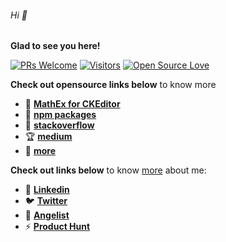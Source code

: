 ###### Hi 👋

**Glad to see you here!**


[![PRs Welcome](https://img.shields.io/badge/PRs-welcome-brightgreen.svg?style=flat&logo=github)](https://github.com/anishmprasad) [![Visitors](https://visitor-badge.glitch.me/badge?page_id=anishmprasad.visitor-badge)](https://github.com/anishmprasad) [![Open Source Love](https://badges.frapsoft.com/os/v2/open-source.svg?v=103)](https://github.com/anishmprasad)


**Check out opensource links below** to know more

- :toolbox: **[MathEx for CKEditor](https://ckeditor.com/cke4/addon/MathEx)**
- :electric_plug: **[npm packages](https://www.npmjs.com/~anishmprasad)**
- :thread: **[stackoverflow](https://stackoverflow.com/users/2706355/anish-m-prasad)**
- :trophy: **[medium](https://medium.com/@anish.m.prasad)**
- :unicorn: **[more](https://github.com/anishmprasad)**


**Check out links below** to know [more](https://anishmprasad.com) about me:

- :link: **[Linkedin](https://ckeditor.com/cke4/addon/MathEx)**
- :bird: **[Twitter](https://ckeditor.com/cke4/addon/MathEx)**
- :link: **[Angelist](https://www.npmjs.com/~anishmprasad)**
- ⚡ **[Product Hunt](https://www.producthunt.com/@anish_m_prasad1)**




<!--
**anishmprasad/anishmprasad** is a ✨ _special_ ✨ repository because its `README.md` (this file) appears on your GitHub profile.

Here are some ideas to get you started:

- 🔭 I’m currently working on ...
- 🌱 I’m currently learning ...
- 👯 I’m looking to collaborate on ...
- 🤔 I’m looking for help with ...
- 💬 Ask me about ...
- 📫 How to reach me: ...
- 😄 Pronouns: ...
- ⚡ Fun fact: ...
-->
